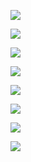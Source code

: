 ![](Pasted%20image%2020250220171031.png)

![](Pasted%20image%2020250220171543.png)

![](Pasted%20image%2020250220171608.png)

![](Pasted%20image%2020250220172245.png)

![](Pasted%20image%2020250220172330.png)

![](Pasted%20image%2020250220172531.png)

![](Pasted%20image%2020250220174738.png)

![](Pasted%20image%2020250220174804.png)





